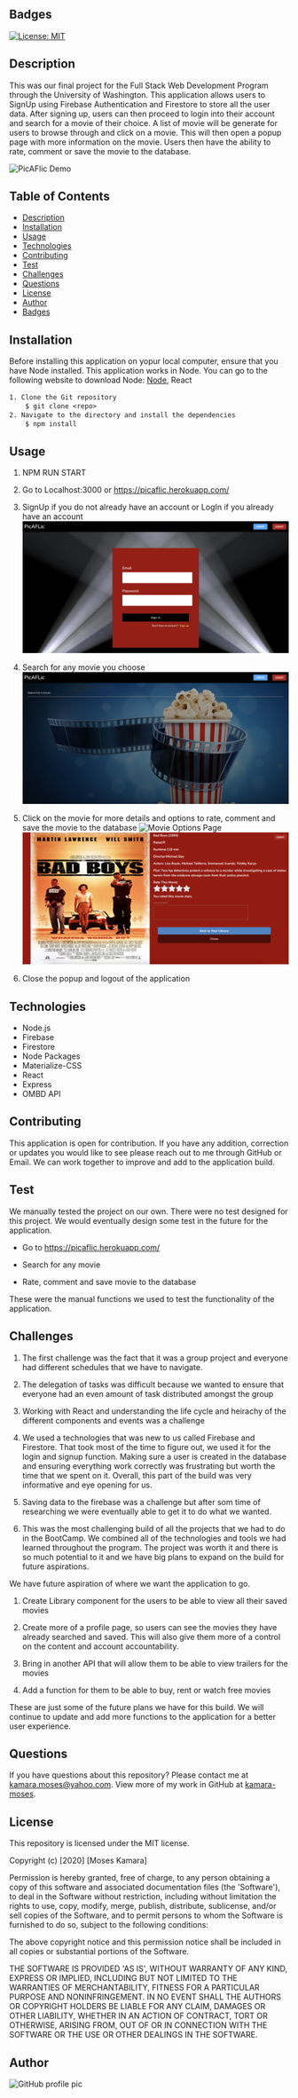 ## Badges
[![License: MIT](https://img.shields.io/badge/License-MIT-yellow.svg)](https://opensource.org/licenses/MIT)

## Description
This was our final project for the Full Stack Web Development Program through the University of Washington. This application allows users to SignUp using Firebase Authentication and Firestore to store all the user data. After signing up, users can then proceed to login into their account and search for a movie of their choice. A list of movie will be generate for users to browse through and click on a movie. This will then open a popup page with more information on the movie. Users then have the ability to rate, comment or save the movie to the database.

![PicAFlic Demo](client/src/img/pic-a-flic.gif)

## Table of Contents
* [Description](#description)
* [Installation](#installation)
* [Usage](#usage)
* [Technologies](#technologies)
* [Contributing](#contributing)
* [Test](#test)
* [Challenges](#challenges)
* [Questions](#questions)
* [License](#license)
* [Author](#Author)
* [Badges](#badges)

## Installation
Before installing this application on yopur local computer, ensure that you have Node installed. This application works in Node. You can go to the following website to download Node: <a href='https://nodejs.org/en/'>Node</a>, React

    1. Clone the Git repository
        $ git clone <repo>
    2. Navigate to the directory and install the dependencies
        $ npm install

## Usage
   1. NPM RUN START

   2. Go to Localhost:3000 or https://picaflic.herokuapp.com/

   3. SignUp if you do not already have an account or LogIn if you already have an account
        <img src="client/src/img/login.png" alt="LogIn and SignIn Page">

   4. Search for any movie you choose
        <img src="client/src/img/search.png" alt="Search for Movie Page">

   5. Click on the movie for more details and options to rate, comment and save the movie to the database
        <img src="client/src/img/options.png" alt="Movie Options Page">
        <br />
        <img src="client/src/img/popup.png" alt="More Movie Info Popup Page">

   6. Close the popup and logout of the application

## Technologies
   - Node.js
   - Firebase
   - Firestore
   - Node Packages
   - Materialize-CSS
   - React
   - Express
   - OMBD API

## Contributing
This application is open for contribution. If you have any addition, correction or updates you would like to see please reach out to me through GitHub or Email. We can work together to improve and add to the application build.

## Test
We manually tested the project on our own. There were no test designed for this project. We would eventually design some test in the future for the application. 

   - Go to https://picaflic.herokuapp.com/

   - Search for any movie

   - Rate, comment and save movie to the database

These were the manual functions we used to test the functionality of the application.

## Challenges
   1. The first challenge was the fact that it was a group project and everyone had different schedules that we have to navigate.

   2. The delegation of tasks was difficult because we wanted to ensure that everyone had an even amount of task distributed amongst the group

   3. Working with React and understanding the life cycle and heirachy of the different components and events was a challenge

   4. We used a technologies that was new to us called Firebase and Firestore. That took most of the time to figure out, we used it for the login and signup function. Making sure a user is created in the database and ensuring everything work correctly was frustrating but worth the time that we spent on it. Overall, this part of the build was very informative and eye opening for us.

   5. Saving data to the firebase was a challenge but after som time of researching we were eventually able to get it to do what we wanted.

   6. This was the most challenging build of all the projects that we had to do in the BootCamp. We combined all of the technologies and tools we had learned throughout the program. The project was worth it and there is so much potential to it and we have big plans to expand on the build for future aspirations.

We have future aspiration of where we want the application to go.

   1. Create Library component for the users to be able to view all their saved movies

   2. Create more of a profile page, so users can see the movies they have already searched and saved. This will also give them more of a control on the content and account accountability.

   3. Bring in another API that will allow them to be able to view trailers for the movies

   4. Add a function for them to be able to buy, rent or watch free movies

These are just some of the future plans we have for this build. We will continue to update and add more functions to the application for a better user experience.

## Questions
If you have questions about this repository? Please contact me at [kamara.moses@yahoo.com](mailto:kamara.moses@yahoo.com). View more of my work in GitHub at [kamara-moses](https://github.com/kamara-moses).

## License
This repository is licensed under the MIT license.

Copyright (c) [2020] [Moses Kamara]

Permission is hereby granted, free of charge, to any person obtaining a copy of this software and associated documentation files (the 'Software'), to deal in the Software without restriction, including without limitation the rights to use, copy, modify, merge, publish, distribute, sublicense, and/or sell copies of the Software, and to permit persons to whom the Software is furnished to do so, subject to the following conditions:

The above copyright notice and this permission notice shall be included in all copies or substantial portions of the Software.

THE SOFTWARE IS PROVIDED 'AS IS', WITHOUT WARRANTY OF ANY KIND, EXPRESS OR IMPLIED, INCLUDING BUT NOT LIMITED TO THE WARRANTIES OF MERCHANTABILITY, FITNESS FOR A PARTICULAR PURPOSE AND NONINFRINGEMENT. IN NO EVENT SHALL THE AUTHORS OR COPYRIGHT HOLDERS BE LIABLE FOR ANY CLAIM, DAMAGES OR OTHER LIABILITY, WHETHER IN AN ACTION OF CONTRACT, TORT OR OTHERWISE, ARISING FROM, OUT OF OR IN CONNECTION WITH THE SOFTWARE OR THE USE OR OTHER DEALINGS IN THE SOFTWARE.

## Author
![GitHub profile pic](https://avatars3.githubusercontent.com/u/65128951?v=4)